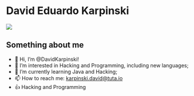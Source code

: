 # David Eduardo Karpinski

<img src="https://cdn.jsdelivr.net/gh/devicons/devicon/icons/java/java-plain-wordmark.svg" />

## Something about me

- 👋 Hi, I’m @DavidKarpinski!
- 👀 I’m interested in Hacking and Programming, including new languages;
- 🌱 I’m currently learning Java and Hacking;
- 📫 How to reach me: karpinski.david@tuta.io
- :+1: Hacking and Programming
